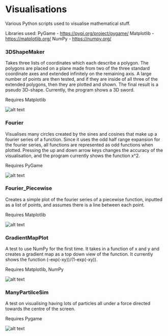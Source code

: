 # Visualisations
Various Python scripts used to visualise mathematical stuff.

Libraries used:
PyGame - https://pypi.org/project/pygame/
Matplotlib - https://matplotlib.org/
NumPy - https://numpy.org/

### 3DShapeMaker
Takes three lists of coordinates which each describe a polygon. The polygons are placed on a plane made from two of the three standard coordinate axes and extended infinitely on the remaining axis. A large number of points are then tested, and if they are inside of all three of the extended polygons, then they are plotted and shown. The final result is a pseudo 3D-shape. Currently, the program shows a 3D sword.

Requires Matplotlib

![alt text](https://github.com/cazcaz/Visualisations/blob/main/3DSwordVisualisation.gif)

### Fourier
Visualises many circles created by the sines and cosines that make up a fourier series of a function. Since it uses the odd half range expansion for the fourier series, all functions are represented as odd functions when plotted. Pressing the up and down arrow keys changes the accuracy of the visualisation, and the program currently shows the function x^2.

Requires PyGame

![alt text](https://github.com/cazcaz/Visualisations/blob/main/FourierVisualisation.gif)

### Fourier_Piecewise
Creates a simple plot of the fourier series of a piecewise function, inputted as a list of points, and assumes there is a line between each point.

Requires Matplotlib

![alt text](https://github.com/cazcaz/Visualisations/blob/main/PiecewisePlotPicture.png)

### GradientMapPlot
A test to use NumPy for the first time. It takes in a function of x and y and creates a gradient map as a top down view of the function. It currently shows the function (-exp(-xy))/(1-exp(-xy)).

Requires Matplotlib, NumPy

![alt text](https://github.com/cazcaz/Visualisations/blob/main/GradientPlotPicture.png)

### ManyPartilceSim
A test on visualising having lots of particles all under a force directed towards the centre of the screen.

Requires Pygame

![alt text](https://github.com/cazcaz/Visualisations/blob/main/ManyParticleSim.gif)
